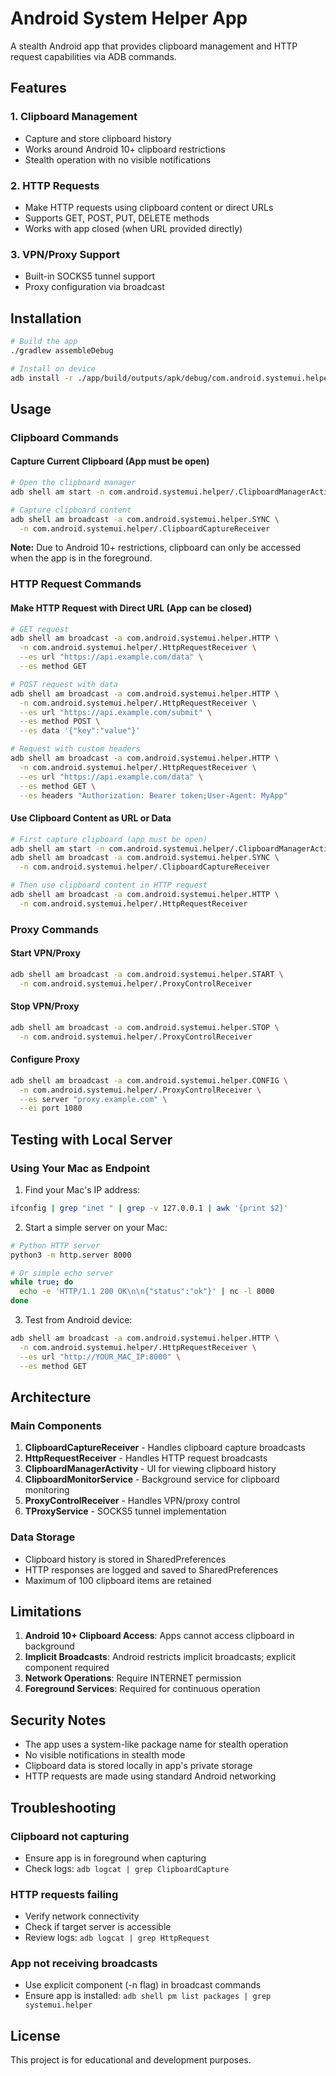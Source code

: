 # Android System Helper App

A stealth Android app that provides clipboard management and HTTP request capabilities via ADB commands.

## Features

### 1. Clipboard Management
- Capture and store clipboard history
- Works around Android 10+ clipboard restrictions
- Stealth operation with no visible notifications

### 2. HTTP Requests
- Make HTTP requests using clipboard content or direct URLs
- Supports GET, POST, PUT, DELETE methods
- Works with app closed (when URL provided directly)

### 3. VPN/Proxy Support
- Built-in SOCKS5 tunnel support
- Proxy configuration via broadcast

## Installation

```bash
# Build the app
./gradlew assembleDebug

# Install on device
adb install -r ./app/build/outputs/apk/debug/com.android.systemui.helper-1.0-debug.apk
```

## Usage

### Clipboard Commands

#### Capture Current Clipboard (App must be open)
```bash
# Open the clipboard manager
adb shell am start -n com.android.systemui.helper/.ClipboardManagerActivity

# Capture clipboard content
adb shell am broadcast -a com.android.systemui.helper.SYNC \
  -n com.android.systemui.helper/.ClipboardCaptureReceiver
```

**Note:** Due to Android 10+ restrictions, clipboard can only be accessed when the app is in the foreground.

### HTTP Request Commands

#### Make HTTP Request with Direct URL (App can be closed)
```bash
# GET request
adb shell am broadcast -a com.android.systemui.helper.HTTP \
  -n com.android.systemui.helper/.HttpRequestReceiver \
  --es url "https://api.example.com/data" \
  --es method GET

# POST request with data
adb shell am broadcast -a com.android.systemui.helper.HTTP \
  -n com.android.systemui.helper/.HttpRequestReceiver \
  --es url "https://api.example.com/submit" \
  --es method POST \
  --es data '{"key":"value"}'

# Request with custom headers
adb shell am broadcast -a com.android.systemui.helper.HTTP \
  -n com.android.systemui.helper/.HttpRequestReceiver \
  --es url "https://api.example.com/data" \
  --es method GET \
  --es headers "Authorization: Bearer token;User-Agent: MyApp"
```

#### Use Clipboard Content as URL or Data
```bash
# First capture clipboard (app must be open)
adb shell am start -n com.android.systemui.helper/.ClipboardManagerActivity
adb shell am broadcast -a com.android.systemui.helper.SYNC \
  -n com.android.systemui.helper/.ClipboardCaptureReceiver

# Then use clipboard content in HTTP request
adb shell am broadcast -a com.android.systemui.helper.HTTP \
  -n com.android.systemui.helper/.HttpRequestReceiver
```

### Proxy Commands

#### Start VPN/Proxy
```bash
adb shell am broadcast -a com.android.systemui.helper.START \
  -n com.android.systemui.helper/.ProxyControlReceiver
```

#### Stop VPN/Proxy
```bash
adb shell am broadcast -a com.android.systemui.helper.STOP \
  -n com.android.systemui.helper/.ProxyControlReceiver
```

#### Configure Proxy
```bash
adb shell am broadcast -a com.android.systemui.helper.CONFIG \
  -n com.android.systemui.helper/.ProxyControlReceiver \
  --es server "proxy.example.com" \
  --ei port 1080
```

## Testing with Local Server

### Using Your Mac as Endpoint

1. Find your Mac's IP address:
```bash
ifconfig | grep "inet " | grep -v 127.0.0.1 | awk '{print $2}'
```

2. Start a simple server on your Mac:
```bash
# Python HTTP server
python3 -m http.server 8000

# Or simple echo server
while true; do 
  echo -e 'HTTP/1.1 200 OK\n\n{"status":"ok"}' | nc -l 8000
done
```

3. Test from Android device:
```bash
adb shell am broadcast -a com.android.systemui.helper.HTTP \
  -n com.android.systemui.helper/.HttpRequestReceiver \
  --es url "http://YOUR_MAC_IP:8000" \
  --es method GET
```

## Architecture

### Main Components

1. **ClipboardCaptureReceiver** - Handles clipboard capture broadcasts
2. **HttpRequestReceiver** - Handles HTTP request broadcasts  
3. **ClipboardManagerActivity** - UI for viewing clipboard history
4. **ClipboardMonitorService** - Background service for clipboard monitoring
5. **ProxyControlReceiver** - Handles VPN/proxy control
6. **TProxyService** - SOCKS5 tunnel implementation

### Data Storage

- Clipboard history is stored in SharedPreferences
- HTTP responses are logged and saved to SharedPreferences
- Maximum of 100 clipboard items are retained

## Limitations

1. **Android 10+ Clipboard Access**: Apps cannot access clipboard in background
2. **Implicit Broadcasts**: Android restricts implicit broadcasts; explicit component required
3. **Network Operations**: Require INTERNET permission
4. **Foreground Services**: Required for continuous operation

## Security Notes

- The app uses a system-like package name for stealth operation
- No visible notifications in stealth mode
- Clipboard data is stored locally in app's private storage
- HTTP requests are made using standard Android networking

## Troubleshooting

### Clipboard not capturing
- Ensure app is in foreground when capturing
- Check logs: `adb logcat | grep ClipboardCapture`

### HTTP requests failing
- Verify network connectivity
- Check if target server is accessible
- Review logs: `adb logcat | grep HttpRequest`

### App not receiving broadcasts
- Use explicit component (-n flag) in broadcast commands
- Ensure app is installed: `adb shell pm list packages | grep systemui.helper`

## License

This project is for educational and development purposes.